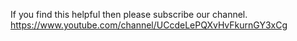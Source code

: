 If you find this helpful then please subscribe our channel.
https://www.youtube.com/channel/UCcdeLePQXvHvFkurnGY3xCg
